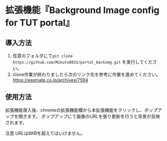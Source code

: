 # 拡張機能『Background Image config for TUT portal』
## 導入方法
1. 任意のフォルダにて`git clone https://github.com/Mikuto0831/portal_backimg.git` を実行してください。
2. clone作業が終わりましたら次のリンク先を参考に作業を進めてください。
  https://exemate.co.jp/archives/7594
## 使用方法
拡張機能導入後、chromeの拡張機能欄から本拡張機能をクリックし、ポップアップを開きます。
ポップアップにて画像のURLを張り更新を行うと背景が反映されます。

注意 URLは8KBを超えてはいけません。

